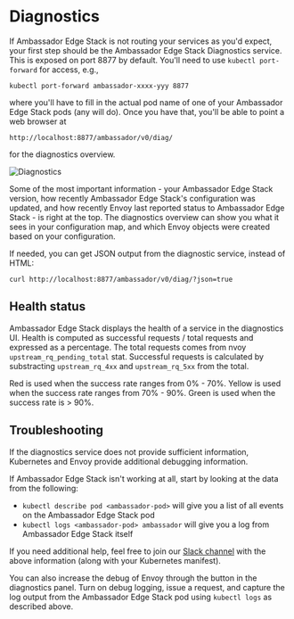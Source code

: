 # Diagnostics

If Ambassador Edge Stack is not routing your services as you'd expect, your first step should be the Ambassador Edge Stack Diagnostics service. This is exposed on port 8877 by default. You'll need to use `kubectl port-forward` for access, e.g.,

```shell
kubectl port-forward ambassador-xxxx-yyy 8877
```

where you'll have to fill in the actual pod name of one of your Ambassador Edge Stack pods (any will do). Once you have that, you'll be able to point a web browser at

`http://localhost:8877/ambassador/v0/diag/`

for the diagnostics overview.

![Diagnostics](/doc-images/diagnostics.png)

 Some of the most important information - your Ambassador Edge Stack version, how recently Ambassador Edge Stack's configuration was updated, and how recently Envoy last reported status to Ambassador Edge Stack - is right at the top. The diagnostics overview can show you what it sees in your configuration map, and which Envoy objects were created based on your configuration.

If needed, you can get JSON output from the diagnostic service, instead of HTML:

`curl http://localhost:8877/ambassador/v0/diag/?json=true`

## Health status

Ambassador Edge Stack displays the health of a service in the diagnostics UI. Health is computed as successful requests / total requests and expressed as a percentage. The total requests comes from nvoy `upstream_rq_pending_total` stat. Successful requests is calculated by substracting `upstream_rq_4xx` and `upstream_rq_5xx` from the total. 

Red is used when the success rate ranges from 0% - 70%.
Yellow is used when the success rate ranges from 70% - 90%.
Green is used when the success rate is > 90%.

## Troubleshooting

If the diagnostics service does not provide sufficient information, Kubernetes and Envoy provide additional debugging information.

If Ambassador Edge Stack isn't working at all, start by looking at the data from the following:

* `kubectl describe pod <ambassador-pod>` will give you a list of all events on the Ambassador Edge Stack pod
* `kubectl logs <ambassador-pod> ambassador` will give you a log from Ambassador Edge Stack itself

If you need additional help, feel free to join our [Slack channel](https://d6e.co/slack) with the above information (along with your Kubernetes manifest).

You can also increase the debug of Envoy through the button in the diagnostics panel. Turn on debug logging, issue a request, and capture the log output from the Ambassador Edge Stack pod using `kubectl logs` as described above.
